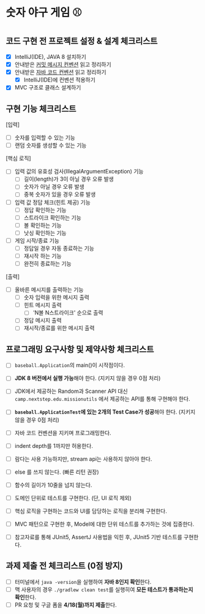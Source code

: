 # 숫자 야구 게임 ⚾️

## 코드 구현 전 프로젝트 설정 & 설계 체크리스트

- [X] IntelliJ(IDE), JAVA 8 설치하기
- [X] 안내받은 [커밋 메시지 컨벤션](https://gist.github.com/stephenparish/9941e89d80e2bc58a153) 읽고 정리하기
- [X] 안내받은 [자바 코드 컨벤션](https://github.com/woowacourse/woowacourse-docs/tree/master/styleguide/java) 읽고 정리하기
    - [X] IntelliJ(IDE)에 컨벤션 적용하기
- [X] MVC 구조로 클래스 설계하기

## 구현 기능 체크리스트

[입력]

- [ ] 숫자를 입력할 수 있는 기능
- [ ] 랜덤 숫자를 생성할 수 있는 기능

[핵심 로직]

- [ ] 입력 값의 유효성 검사(IllegalArgumentException) 기능
    - [ ] 길이(length)가 3이 아닐 경우 오류 발생
    - [ ] 숫자가 아닐 경우 오류 발생
    - [ ] 중복 숫자가 있을 경우 오류 발생
- [ ] 입력 값 정답 체크(힌트 제공) 기능
    - [ ] 정답 확인하는 기능
    - [ ] 스트라이크 확인하는 기능
    - [ ] 볼 확인하는 기능
    - [ ] 낫싱 확인하는 기능
- [ ] 게임 시작/종료 기능
    - [ ] 정답일 경우 자동 종료하는 기능
    - [ ] 재시작 하는 기능
    - [ ] 완전히 종료하는 기능

[출력]

- [ ] 올바른 메시지를 출력하는 기능
    - [ ] 숫자 입력을 위한 메시지 출력
    - [ ] 힌트 메시지 출력
        - [ ] 'N볼 N스트라이크' 순으로 출력
    - [ ] 정답 메시지 출력
    - [ ] 재시작/종료를 위한 메시지 출력

## 프로그래밍 요구사항 및 제약사항 체크리스트

- [ ] `baseball.Application`의 main()이 시작점이다.
- [ ] **JDK 8 버전에서 실행 가능**해야 한다. (지키지 않을 경우 0점 처리)
- [ ] JDK에서 제공하는 Random과 Scanner API 대신 `camp.nextstep.edu.missionutils` 에서 제공하는 API를 통해 구현해야 한다.
- [ ] **`baseball.ApplicationTest`에 있는 2개의 Test Case가 성공**해야 한다. (지키지 않을 경우 0점 처리)


- [ ] 자바 코드 컨벤션을 지키며 프로그래밍한다.
- [ ] indent depth를 1까지만 허용한다.
- [ ] 람다는 사용 가능하지만, stream api는 사용하지 않아야 한다.
- [ ] else 를 쓰지 않는다. (빠른 리턴 권장)
- [ ] 함수의 길이가 10줄을 넘지 않는다.

- [ ] 도메인 단위로 테스트를 구현한다. (단, UI 로직 제외)
- [ ] 핵심 로직을 구현하는 코드와 UI를 담당하는 로직을 분리해 구현한다.
- [ ] MVC 패턴으로 구현한 후, Model에 대한 단위 테스트를 추가하는 것에 집중한다.
- [ ] 참고자료를 통해 JUnit5, AssertJ 사용법을 익힌 후, JUnit5 기반 테스트를 구현한다.

## 과제 제출 전 체크리스트 (0점 방지)

- [ ] 터미널에서 `java -version`을 실행하여 **자바 8인지 확인**한다.
- [ ] 맥 사용자의 경우 `./gradlew clean test`를 실행히여 **모든 테스트가 통과하는지 확인**한다.
- [ ] PR 요청 및 구글 폼을 **4/18(월)까지 제출**한다.

